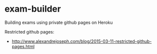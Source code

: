 # exam-builder
Building exams using private github pages on Heroku

Restricted github pages:
* http://www.alexandrejoseph.com/blog/2015-03-11-restricted-github-pages.html
